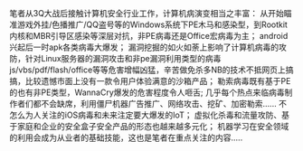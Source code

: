 笔者从3Q大战后接触计算机安全行业工作，计算机病演变相当之丰富：
从开始瞄准游戏外挂/色播推广/QQ盗号等的Windows系统下PE木马和感染型，到Rootkit内核和MBR引导区感染等深层对抗，非PE病毒还是Office宏病毒为主；
android兴起后一时apk各类病毒大爆发；
漏洞挖掘的如火如荼上影响了计算机病毒的攻防，针对Linux服务器的漏洞攻击和非pe漏洞利用类型的病毒js/vbs/pdf/flash/office等等危害增幅凶猛，辛苦做免杀多NB的技术不抵网页上搞搞，比较遗憾市面上没有一款令用户体验满意的沙箱产品；
勒索病毒既有基于PE的也有非PE类型，WannaCry爆发的危害程度令人咂舌;
几乎每个热点来临病毒制作者们都不会缺席，利用僵尸机器广告推广、网络攻击、挖矿、加密勒索......
不怎么为人关注的iOS病毒和未来注定要大爆发的IoT；
虚拟化杀毒和流量攻防、基于家庭和企业的安全盒子安全产品的形态也越来越多元化；
机器学习在安全领域的利用会成为从业者的基础技能，这也是笔者在重点关注的内容.....




 


